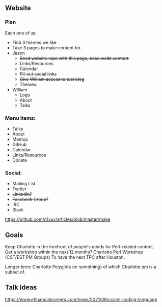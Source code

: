 ## Website 

### Plan 
Each one of us:
* Find 3 themes we like
* ~~Take 3 pages to make content for.~~
* Jason 
	* ~~Seed website repo with this page, base waltz content.~~
	* Links/Resources
	* Calendar
	* ~~Fill out social links~~
	* ~~Give William access to test blog~~
    * Themes:
* William 
	* Logo
	* About
	* Talks

### Menu Items:
* Talks
* About
* Meetup
* GitHub
* Calendar
* Links/Resources
* Donate

### Social:
* Mailing List
* Twitter
* ~~LinkedIn?~~
* ~~Facebook Group?~~
* IRC
* Slack

https://github.com/n1vux/articles/blob/master/make

## Goals
Keep Charlotte in the forefront of people's minds for Perl-related content.
Get a workshop within the next 12 months? Charlotte Perl Workshop (CST/EST PM Groups)
To have the next TPC after Houston.

Longer term:
Charlotte Polyglots
(or something)
of which Charlotte.pm is a subset of.

## Talk Ideas
https://www.efinancialcareers.com/news/2021/06/ocaml-coding-language

